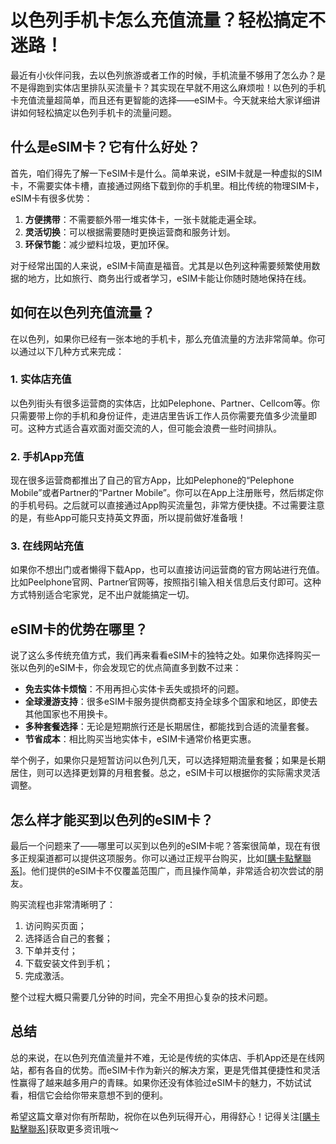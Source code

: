 # 以色列手机卡怎么充值流量？轻松搞定不迷路！

最近有小伙伴问我，去以色列旅游或者工作的时候，手机流量不够用了怎么办？是不是得跑到实体店里排队买流量卡？其实现在早就不用这么麻烦啦！以色列的手机卡充值流量超简单，而且还有更智能的选择——eSIM卡。今天就来给大家详细讲讲如何轻松搞定以色列手机卡的流量问题。

## 什么是eSIM卡？它有什么好处？

首先，咱们得先了解一下eSIM卡是什么。简单来说，eSIM卡就是一种虚拟的SIM卡，不需要实体卡槽，直接通过网络下载到你的手机里。相比传统的物理SIM卡，eSIM卡有很多优势：

1. **方便携带**：不需要额外带一堆实体卡，一张卡就能走遍全球。
2. **灵活切换**：可以根据需要随时更换运营商和服务计划。
3. **环保节能**：减少塑料垃圾，更加环保。

对于经常出国的人来说，eSIM卡简直是福音。尤其是以色列这种需要频繁使用数据的地方，比如旅行、商务出行或者学习，eSIM卡能让你随时随地保持在线。

## 如何在以色列充值流量？

在以色列，如果你已经有一张本地的手机卡，那么充值流量的方法非常简单。你可以通过以下几种方式来完成：

### 1. 实体店充值

以色列街头有很多运营商的实体店，比如Pelephone、Partner、Cellcom等。你只需要带上你的手机和身份证件，走进店里告诉工作人员你需要充值多少流量即可。这种方式适合喜欢面对面交流的人，但可能会浪费一些时间排队。

### 2. 手机App充值

现在很多运营商都推出了自己的官方App，比如Pelephone的“Pelephone Mobile”或者Partner的“Partner Mobile”。你可以在App上注册账号，然后绑定你的手机号码。之后就可以直接通过App购买流量包，非常方便快捷。不过需要注意的是，有些App可能只支持英文界面，所以提前做好准备哦！

### 3. 在线网站充值

如果你不想出门或者懒得下载App，也可以直接访问运营商的官方网站进行充值。比如Peelphone官网、Partner官网等，按照指引输入相关信息后支付即可。这种方式特别适合宅家党，足不出户就能搞定一切。

## eSIM卡的优势在哪里？

说了这么多传统充值方式，我们再来看看eSIM卡的独特之处。如果你选择购买一张以色列的eSIM卡，你会发现它的优点简直多到数不过来：

- **免去实体卡烦恼**：不用再担心实体卡丢失或损坏的问题。
- **全球漫游支持**：很多eSIM卡服务提供商都支持全球多个国家和地区，即使去其他国家也不用换卡。
- **多种套餐选择**：无论是短期旅行还是长期居住，都能找到合适的流量套餐。
- **节省成本**：相比购买当地实体卡，eSIM卡通常价格更实惠。

举个例子，如果你只是短暂访问以色列几天，可以选择短期流量套餐；如果是长期居住，则可以选择更划算的月租套餐。总之，eSIM卡可以根据你的实际需求灵活调整。

## 怎么样才能买到以色列的eSIM卡？

最后一个问题来了——哪里可以买到以色列的eSIM卡呢？答案很简单，现在有很多正规渠道都可以提供这项服务。你可以通过正规平台购买，比如[[購卡點擊聯系](https://t.me/s/esim1088)]。他们提供的eSIM卡不仅覆盖范围广，而且操作简单，非常适合初次尝试的朋友。

购买流程也非常清晰明了：
1. 访问购买页面；
2. 选择适合自己的套餐；
3. 下单并支付；
4. 下载安装文件到手机；
5. 完成激活。

整个过程大概只需要几分钟的时间，完全不用担心复杂的技术问题。

## 总结

总的来说，在以色列充值流量并不难，无论是传统的实体店、手机App还是在线网站，都有各自的优势。而eSIM卡作为新兴的解决方案，更是凭借其便捷性和灵活性赢得了越来越多用户的青睐。如果你还没有体验过eSIM卡的魅力，不妨试试看，相信它会给你带来意想不到的便利。

希望这篇文章对你有所帮助，祝你在以色列玩得开心，用得舒心！记得关注[[購卡點擊聯系](https://t.me/s/esim1088)]获取更多资讯哦～